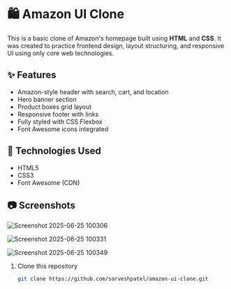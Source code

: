 # 🛍️ Amazon UI Clone

This is a basic clone of Amazon's homepage built using **HTML** and **CSS**. It was created to practice frontend design, layout structuring, and responsive UI using only core web technologies.

## ✨ Features

- Amazon-style header with search, cart, and location
- Hero banner section
- Product boxes grid layout
- Responsive footer with links
- Fully styled with CSS Flexbox
- Font Awesome icons integrated

## 🧰 Technologies Used

- HTML5
- CSS3
- Font Awesome (CDN)

## 📷 Screenshots

![Screenshot 2025-06-25 100306](https://github.com/user-attachments/assets/19baad22-a778-49c2-860a-63cef1d07cb8)

![Screenshot 2025-06-25 100331](https://github.com/user-attachments/assets/3a119f06-ad92-4491-a8d4-56779a617eb3)

![Screenshot 2025-06-25 100349](https://github.com/user-attachments/assets/797f4349-417c-4eb3-bb94-190208271881)

1. Clone this repository  
   ```bash
   git clone https://github.com/sarveshpatel/amazon-ui-clone.git
